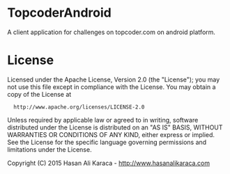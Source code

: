 # TopcoderAndroid
A client application for challenges on topcoder.com on android platform.

# License
Licensed under the Apache License, Version 2.0 (the "License"); you may not use this file except in compliance with the License. You may obtain a copy of the License at
  
      http://www.apache.org/licenses/LICENSE-2.0
Unless required by applicable law or agreed to in writing, software distributed under the License is distributed on an "AS IS" BASIS,  WITHOUT WARRANTIES OR CONDITIONS OF ANY KIND, either express or implied.  See the License for the specific language governing permissions and  limitations under the License.

Copyright (C) 2015 Hasan Ali Karaca - http://www.hasanalikaraca.com
